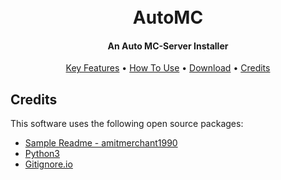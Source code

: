 
<h1 align="center">
  <br>
  AutoMC
  <br>
</h1>

<h4 align="center"><a>An Auto MC-Server Installer</a></h4>

<p align="center">
  <a href="#key-features">Key Features</a> •
  <a href="#how-to-use">How To Use</a> •
  <a href="#download">Download</a> •
  <a href="#credits">Credits</a>
</p>

## Credits

This software uses the following open source packages:

- [Sample Readme - amitmerchant1990](https://github.com/amitmerchant1990/electron-markdownify#readme)
- [Python3](https://www.python.org/)
- [Gitignore.io](https://www.toptal.com/developers/gitignore/)
